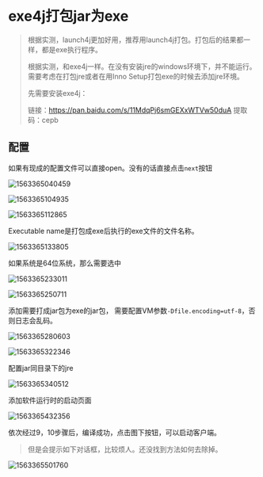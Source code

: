 # exe4j打包jar为exe

> 根据实测，launch4j更加好用，推荐用launch4j打包。打包后的结果都一样，都是exe执行程序。
>
> 根据实测，和exe4j一样。在没有安装jre的windows环境下，并不能运行。需要考虑在打包jre或者在用Inno Setup打包exe的时候去添加jre环境。
>
> 先需要安装exe4j：
>
> 链接：https://pan.baidu.com/s/11MdqPj6smGEXxWTVw50duA 
> 提取码：cepb 

## 配置

如果有现成的配置文件可以直接open。没有的话直接点击`next`按钮

![1563365040459](media/1563365040459.png)

![1563365104935](media/1563365104935.png)

![1563365112865](media/1563365112865.png)

Executable name是打包成exe后执行的exe文件的文件名称。

![1563365133805](media/1563365133805.png)

如果系统是64位系统，那么需要选中

![1563365233011](media/1563365233011.png)

![1563365250711](media/1563365250711.png)

添加需要打成jar包为exe的jar包， 需要配置VM参数`-Dfile.encoding=utf-8`，否则日志会乱码。

![1563365280603](media/1563365280603.png)

![1563365322346](media/1563365322346.png)

配置jar同目录下的jre

![1563365340512](media/1563365340512.png)

添加软件运行时的启动页面

![1563365432356](media/1563365432356.png)

依次经过9，10步骤后，编译成功，点击图下按钮，可以启动客户端。

> 但是会提示如下对话框，比较烦人。还没找到方法如何去除掉。

![1563365501760](media/1563365501760.png)